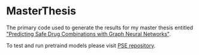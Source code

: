 # MasterThesis

The primary code used to generate the results for my master thesis entitled ["Predicting Safe Drug Combinations with Graph Neural Networks"](http://urn.kb.se/resolve?urn=urn:nbn:se:uu:diva-446691).

To test and run pretraind models please visit [PSE repository](https://github.com/amanzadi/PSE).
